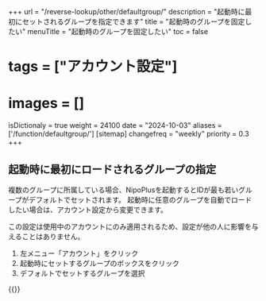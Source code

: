 +++
url = "/reverse-lookup/other/defaultgroup/"
description = "起動時に最初にセットされるグループを指定できます"
title = "起動時のグループを固定したい"
menuTitle = "起動時のグループを固定したい"
toc = false
# tags = ["アカウント設定"]
# images = []
isDictionaly = true
weight = 24100
date = "2024-10-03"
aliases = ['/function/defaultgroup/']
[sitemap]
  changefreq = "weekly"
  priority = 0.3
+++

## 起動時に最初にロードされるグループの指定

複数のグループに所属している場合、NipoPlusを起動するとIDが最も若いグループがデフォルトでセットされます。
起動時に任意のグループを自動でロードしたい場合は、アカウント設定から変更できます。

この設定は使用中のアカウントにのみ適用されるため、設定が他の人に影響を与えることはありません。

1. 左メニュー「アカウント」をクリック
2. 起動時にセットするグループのボックスをクリック
3. デフォルトでセットするグループを選択

{{<iTablet filename="defaultGroup" msg="起動時にセットしたいグループを選んでね" alice="ok">}}
